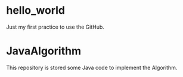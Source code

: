 # hello_world
Just my first practice to use the GitHub.

# JavaAlgorithm
This repository is stored some Java code to implement the Algorithm.
